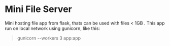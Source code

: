 # Mini File Server
Mini hosting file app from flask, thats can be used with files < 1GB .
This app run on local network using gunicorn, like this:
> gunicorn --workers 3 app:app
